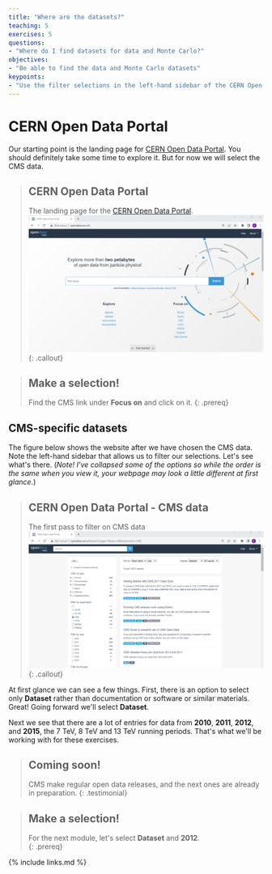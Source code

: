 ```yaml
---
title: "Where are the datasets?"
teaching: 5
exercises: 5
questions:
- "Where do I find datasets for data and Monte Carlo?"
objectives:
- "Be able to find the data and Monte Carlo datasets"
keypoints:
- "Use the filter selections in the left-hand sidebar of the CERN Open Data Portal to find datasets."
---
```


# CERN Open Data Portal

Our starting point is the landing page for [CERN Open Data Portal](http://opendata.cern.ch/).
You should definitely take some time to explore it. But for now we will select the 
CMS data. 

> ## CERN Open Data Portal
> The landing page for the [CERN Open Data Portal](http://opendata.cern.ch/).
> ![](../assets/img/portal_screenshot_landing_page.png)
{: .callout}

> ## Make a selection!
> Find the CMS link under **Focus on** and click on it. 
{: .prereq}

## CMS-specific datasets

The figure below shows the website after we have chosen the CMS data. Note the left-hand
sidebar that allows us to filter our selections. Let's see what's there. 
(*Note! I've collapsed some of the options so while the order is the same when you view it,
 your webpage may look a little different at first glance.*)

> ## CERN Open Data Portal - CMS data
> The first pass to filter on CMS data
> ![](../assets/img/portal_screenshot_search_bar_00.png)
{: .callout}

At first glance we can see a few things. First, there is an option to select only **Dataset** rather 
than documentation or software or similar materials. Great! Going forward we'll select **Dataset**. 

Next we see that there are a lot of entries for data from **2010**, **2011**, **2012**, and **2015**, the 7 TeV, 8 TeV and 13 TeV running periods. 
That's what we'll be working with for these exercises. 

> ## Coming soon!
> CMS make regular open data releases, and the next ones are already in preparation.
{: .testimonial}

> ## Make a selection!
> For the next module, let's select **Dataset** and **2012**.  
{: .prereq}






{% include links.md %}
